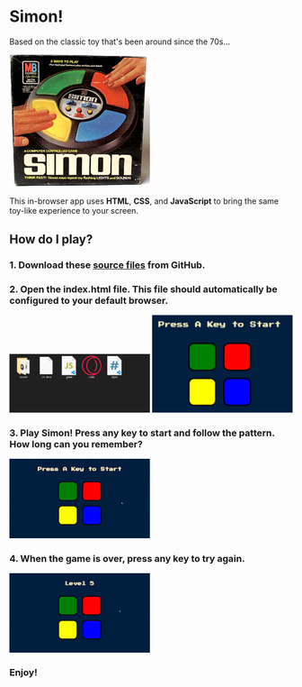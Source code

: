 # Simon!

Based on the classic toy that's been around since the 70s... 

<img src="https://github.com/cpadierna/simon/blob/main/simon_original.jpg" width="250">

This in-browser app uses **HTML**, **CSS**, and **JavaScript** to bring the same toy-like experience to your screen. 

## How do I play? 

### 1. Download these [source files](https://github.com/cpadierna/simon) from GitHub.
### 2. Open the index.html file. This file should automatically be configured to your default browser.

<img src="https://github.com/cpadierna/simon/blob/main/start_files.png" width="250">
<img src="https://github.com/cpadierna/simon/blob/main/simon_start_screen.png" width="250">

### 3. Play Simon! Press any key to start and follow the pattern. How long can you remember?

<img src="https://github.com/cpadierna/simon/blob/main/simon_playing_gif.gif" width="250">

### 4. When the game is over, press any key to try again.

<img src="https://github.com/cpadierna/simon/blob/main/simon_end_screen_gif.gif" width="250">

### Enjoy!
